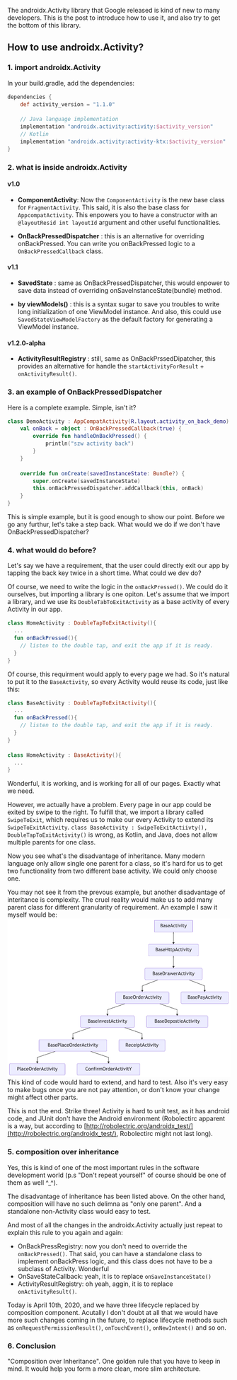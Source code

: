 
The androidx.Activity library that Google released is kind of new to many developers. This is the post to introduce how to use it, and also try to get the bottom of this library. 

## How to use androidx.Activity?

### 1. import androidx.Activity
In your build.gradle, add the dependencies:

```groovy
dependencies {
    def activity_version = "1.1.0"

    // Java language implementation
    implementation "androidx.activity:activity:$activity_version"
    // Kotlin
    implementation "androidx.activity:activity-ktx:$activity_version"
}
```

### 2. what is inside androidx.Activity

#### v1.0
* **ComponentActivity**:  Now the `ComponentActivity` is the new base class for `FragmentActivity`. This said, it is also the base class for `AppcompatActivity`. This enpowers you to have a constructor with an `@layoutResid int layoutId` argument and other useful functionalities. 
  
* **OnBackPressedDispatcher** : this is an alternative for overriding onBackPressed. You can write you onBackPressed logic to a `OnBackPressedCallback` class.


#### v1.1

* **SavedState** : same as OnBackPressedDispatcher, this would enpower to save data instead of overriding onSaveInstanceState(bundle) method.

* **by viewModels()** : this is a syntax sugar to save you troubles to write long initialization of one ViewModel instance. And also, this could use `SavedStateViewModelFactory` as the default factory for generating a ViewModel instance.


#### v1.2.0-alpha 
* **ActivityResultRegistry** : still, same as OnBackPrssedDipatcher, this provides an alternative for handle the `startActivityForResult` + `onActivityResult()`.


### 3. an example of OnBackPressedDispatcher

Here is a complete example. Simple, isn't it?

```kotlin
class DemoActivity : AppCompatActivity(R.layout.activity_on_back_demo) {
    val onBack = object : OnBackPressedCallback(true) {
        override fun handleOnBackPressed() {
            println("szw activity back")
        }
    }

    override fun onCreate(savedInstanceState: Bundle?) {
        super.onCreate(savedInstanceState)
        this.onBackPressedDispatcher.addCallback(this, onBack)
    }
}
```

This is simple example, but it is good enough to show our point. 
Before we go any furthur, let's take a step back. What would we do if we don't have OnBackPressedDispatcher?

### 4. what would do before?
Let's say we have a requirement, that the user could directly exit our app by tapping the back key twice in a short time. What could we dev do?

Of course, we need to write the logic in the `onBackPressed()`. We could do it ourselves, but importing a library is one opiton. Let's assume that we import a library, and we use its `DoubleTabToExitActivity` as a base activity of every Activity in our app.

```kotlin
class HomeActivity : DoubleTapToExitActivity(){
  ...
  fun onBackPressed(){
    // listen to the double tap, and exit the app if it is ready.
  }
}
```

Of course, this requirment would apply to every page we had. So it's natural to put it to the `BaseActivity`, so every Activity would reuse its code, just like this:

```kotlin
class BaseActivity : DoubleTapToExitActivity(){
  ...
  fun onBackPressed(){
    // listen to the double tap, and exit the app if it is ready.
  }
}

class HomeActivity : BaseActivity(){
  ...
}
```

Wonderful, it is working, and is working for all of our pages. Exactly what we need. 

However, we actually have a problem. Every page in our app could be exited by swipe to the right. To fulfill that, we import a library called `SwipeToExit`, which requires us to make our every Activity to extend its `SwipeToExitActivity`.
`class BaseActivity : SwipeToExitActiivty(), DoubleTapToExitActivity()` is wrong, as Kotlin, and Java, does not allow multiple parents for one class. 

Now you see what's the disadvantage of inheritance. Many modern language only allow single one parent for a class, so it's hard for us to get two functionality from two different base activity. We could only choose one. 

You may not see it from the prevous example, but another disadvantage of interitance is complexity. The cruel reality would make us to add many parent class for different granularity of requirement. An example I saw it myself would be:
![complex inheritance](_image/2020-04-09-complex-parents.png)
This kind of code would hard to extend, and hard to test. Also it's very easy to make bugs once you are not pay attention, or don't know your change might affect other parts.

This is not the end. Strike three!
Activity is hard to unit test, as it has android code, and JUnit don't have the Android environment (Robolectirc apparent is a way, but according to [http://robolectric.org/androidx_test/](http://robolectric.org/androidx_test/), Robolectirc might not last long). 

### 5. composition over inheritance
Yes, this is kind of one of the most important rules in the software development world (p.s "Don't repeat yourself" of course should be one of them as well ^_^).

The disadvantage of inheritance has been listed above. On the other hand, composition will have no such delimna as "only one parent". And a standalone non-Activity class would easy to test. 

And most of all the changes in the androidx.Activity actually just repeat to explain this rule to you again and again:
* OnBackPressRegistry: now you don't need to override the `onBackPressed()`. That said, you can have a standalone class to implement onBackPress logic, and this class does not have to be a subclass of Activity. Wonderful
* OnSaveStateCallback: yeah, it is to replace `onSaveInstanceState()`
* ActivityResultRegistry: oh yeah, aggin, it is to replace `onActivityResult()`.
  
Today is April 10th, 2020, and we have three lifecycle replaced by composition component. Acutally I don't doubt at all that we would have more such changes coming in the future, to replace lifecycle methods such as `onRequestPermissionResult()`, `onTouchEvent()`, `onNewIntent()` and so on.  

### 6. Conclusion
"Composition over Inheritance". One golden rule that you have to keep in mind. It would help you form a  more clean, more slim architecture. 